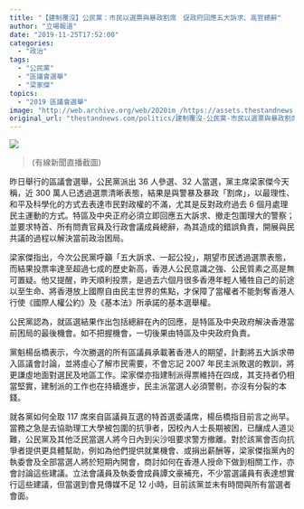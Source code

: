 ```yaml
---
title: "【建制覆沒】公民黨：市民以選票與暴政割席　促政府回應五大訴求、高官總辭"
author: "立場報道"
date: "2019-11-25T17:52:00"
categories:
  - "政治"
tags:
  - "公民黨"
  - "區議會選舉"
  - "梁家傑"
topics:
  - "2019 區議會選舉"
image: "http://web.archive.org/web/2020im_/https://assets.thestandnews.com/media/photos/Screenshot202019-11-2520at202.36.0620PM20copy_wd7Jv_pAvTPkD.png"
original_url: "thestandnews.com/politics/建制覆沒-公民黨-市民以選票與暴政割席-促政府回應五大訴求-高官總辭"
---
```

![](http://web.archive.org/web/2020im_/https://assets.thestandnews.com/media/photos/Screenshot202019-11-2520at202.36.0620PM20copy_wd7Jv_pAvTPkD.png)
> (有線新聞直播截圖)

昨日舉行的區議會選舉，公民黨派出 36 人參選、32 人當選，黨主席梁家傑今天稱，近 300 萬人已透過選票清晰表態，結果是與警暴及暴政「割席」，以最理性、和平及科學化的方式去表達市民對政權的不滿，尤其是反對政府過去 6 個月處理民主運動的方式。特區及中央正府必須立即回應五大訴求、撤走包圍理大的警察；並要求特首、所有問責官員及行政會議成員總辭，為其造成的錯誤負責，開展與民共議的過程以解決當前政治困局。

梁家傑指出，今次公民黨呼籲「五大訴求、一起公投」，期望市民透過選票表態，而結果投票率達至超過七成的歷史新高，香港人公民意識之強、公民質素之高是無可置疑。他又提醒，昨天順利投票，是過去六個月很多香港年輕人犧牲自己的前途以至生命、將香港放上國際自由民主世界的焦點，才保障了當權者不能剝奪香港人行使《國際人權公約》及《基本法》所承諾的基本選舉權。

公民黨認為，就區選結果作出包括總辭在內的回應，是特區及中央政府解決香港當前困局的最後機會。如不把握機會，一切後果由特區及中央政府負責。

黨魁楊岳橋表示，今次勝選的所有區議員承載著香港人的期望，計劃將五大訴求帶入區議會討論，並將虛心了解市民需要，不會忘記 2007 年民主派敗選的教訓，將更謙虛地面對選民及地區工作。梁家傑亦指建制派得票維持在四成，其支持者仍相當堅實，建制派的工作也在持續進步，民主派當選人必須警剔，亦沒有分裂的本錢。

就各黨如何全取 117 席來自區議員互選的特首選委議席，楊岳橋指目前言之尚早。當務之急是去協助理工大學被包圍的抗爭者，因校內人士長期被困，已釀成人道災難，公民黨及其他泛民當選人將今日內到尖沙咀要求警方撤離。對於該黨會否向抗爭者提供更具體幫助，例如為他們提供就業機會、或捐出薪酬等，梁家傑指黨內的執委會及全部當選人將於短期內開會，商討如何在香港人授命下做到相關工作，亦會討論這些建議。立法會議員及執委會成員譚文豪補充，不少當選議員有表達想實行這些建議，但當選到會見傳媒不足 12 小時，目前該黨並未有時間與所有當選者會面。